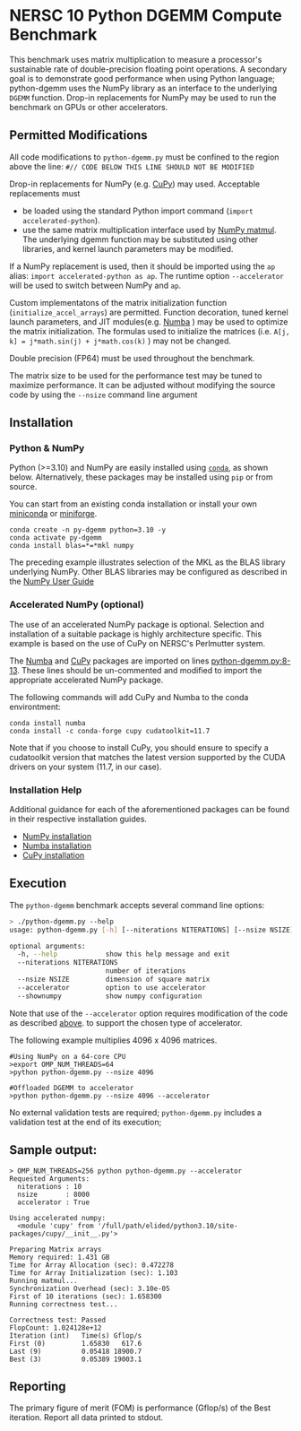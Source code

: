 # NERSC 10 Python DGEMM Compute Benchmark

This benchmark uses matrix multiplication 
to measure a processor's sustainable rate of
double-precision floating point operations.
A secondary goal is to demonstrate good
performance when using Python language;
python-dgemm uses the NumPy library
as an interface to the underlying `DGEMM` function.
Drop-in replacements for NumPy may be used
to run the benchmark on GPUs or other accelerators.



## Permitted Modifications

All code modifications to `python-dgemm.py`
must be confined to the region above the line:
`#// CODE BELOW THIS LINE SHOULD NOT BE MODIFIED`


Drop-in replacements for NumPy (e.g. [CuPy](https://cupy.dev)) may used.
Acceptable replacements must
- be loaded using the standard Python import command (`import accelerated-python`).
- use the same matrix multiplication interface used by
[NumPy matmul](https://numpy.org/doc/stable/reference/generated/numpy.matmul.html).
The underlying dgemm function may be substituted using other libraries,
and kernel launch parameters may be modified.

If a NumPy replacement is used, then
it should be imported using the `ap` alias: `import accelerated-python as ap`.
The runtime option `--accelerator` will be used to switch between NumPy and `ap`.

Custom implementatons of the matrix initialization function (`initialize_accel_arrays`)
are permitted. 
Function decoration, tuned kernel launch parameters, and
JIT modules(e.g. [Numba](https://numba.pydata.org/) )
may be used to optimize the matrix initialization.
The formulas used to initialize the matrices
(i.e. `A[j, k] = j*math.sin(j) + j*math.cos(k)` ) may not be changed.

Double precision (FP64) must be used throughout the benchmark.

The matrix size to be used for the performance test may be tuned to maximize performance.
It can be adjusted without modifying the source code by using the `--nsize` command line argument

## Installation

### Python & NumPy

Python (>=3.10) and NumPy are easily installed using
[`conda`](https://docs.conda.io/en/latest/), as shown below.
Alternatively, these packages may be installed using `pip` or from source.

You can start from an existing conda installation or install
your own [miniconda](https://docs.conda.io/en/latest/miniconda.html)
or [miniforge](https://github.com/conda-forge/miniforge).
```
conda create -n py-dgemm python=3.10 -y
conda activate py-dgemm
conda install blas=*=*mkl numpy
```
The preceding example illustrates selection of the MKL as the BLAS library underlying NumPy.
Other BLAS libraries may be configured as described in the
[NumPy User Guide](https://docs.conda.io/projects/conda/en/latest/user-guide/concepts/packages.html#installing-numpy-with-blas-variants)


### Accelerated NumPy (optional)

The use of an accelerated NumPy package is optional.
Selection and installation of a suitable package is highly architecture specific.
This example is based on the use of CuPy on NERSC's Perlmutter system.

The [Numba](https://numba.pydata.org/)
and [CuPy](https://cupy.dev/) packages are imported on lines
[python-dgemm.py:8-13](https://gitlab.com/NERSC/N10-benchmarks/py-dgemm/-/blob/main/python-dgemm.py#L8).
These lines should be un-commented and modified to import the appropriate accelerated NumPy package.

The following commands will add CuPy and Numba to the conda environtment:
```
conda install numba
conda install -c conda-forge cupy cudatoolkit=11.7
```
Note that if you choose to install CuPy, you should ensure to specify
a cudatoolkit version that matches the latest version
supported by the CUDA drivers on your system (11.7, in our case).


### Installation Help

Additional guidance for each of the aforementioned packages
can be found in their respective installation guides.
- [NumPy installation](https://numpy.org/install/)
- [Numba installation](https://numba.pydata.org/numba-doc/latest/user/installing.html)
- [CuPy installation](https://docs.cupy.dev/en/stable/install.html#installing-cupy-from-conda-forge)



## Execution

The `python-dgemm` benchmark accepts several command line options:
```bash
> ./python-dgemm.py --help
usage: python-dgemm.py [-h] [--niterations NITERATIONS] [--nsize NSIZE] [--accelerator] [--shownumpy]

optional arguments:
  -h, --help            show this help message and exit
  --niterations NITERATIONS
                        number of iterations
  --nsize NSIZE         dimension of square matrix
  --accelerator         option to use accelerator
  --shownumpy           show numpy configuration
```

Note that use of the `--accelerator` option
requires modification of the code as described
[above](https://gitlab.com/NERSC/N10-benchmarks/py-dgemm#permitted-modifications).
to support the chosen type of accelerator.


The following example multiplies 4096 x 4096 matrices.
```
#Using NumPy on a 64-core CPU
>export OMP_NUM_THREADS=64
>python python-dgemm.py --nsize 4096

#Offloaded DGEMM to accelerator
>python python-dgemm.py --nsize 4096 --accelerator
```

No external validation tests are required;
`python-dgemm.py` includes a validation test at the end of its execution;


## Sample output:

```
> OMP_NUM_THREADS=256 python python-dgemm.py --accelerator
Requested Arguments:
  niterations : 10
  nsize       : 8000
  accelerator : True

Using accelerated numpy:
  <module 'cupy' from '/full/path/elided/python3.10/site-packages/cupy/__init__.py'>

Preparing Matrix arrays
Memory required: 1.431 GB
Time for Array Allocation (sec): 0.472278
Time for Array Initialization (sec): 1.103
Running matmul...
Synchronization Overhead (sec): 3.10e-05
First of 10 iterations (sec): 1.658300
Running correctness test...

Correctness test: Passed
FlopCount: 1.024128e+12
Iteration (int)   Time(s) Gflop/s
First (0)         1.65830   617.6
Last (9)          0.05418 18900.7
Best (3)          0.05389 19003.1
```

## Reporting

The primary figure of merit (FOM) is performance (Gflop/s) of the Best iteration.
Report all data printed to stdout.
